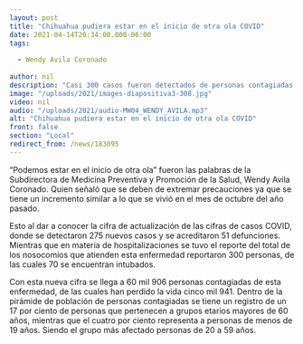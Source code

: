 ```yaml
---
layout: post
title: "Chihuahua pudiera estar en el inicio de otra ola COVID"
date: 2021-04-14T20:34:00.000-06:00
tags:
  
  - Wendy Avila Coronado
  
author: nil
description: "Casi 300 casos fueron detectados de personas contagiadas por coronavirus."
image: "/uploads/2021/images-diapositiva3-308.jpg"
video: nil
audio: "/uploads/2021/audio-MW04_WENDY_AVILA.mp3"
alt: "Chihuahua pudiera estar en el inicio de otra ola COVID"
front: false
section: "Local"
redirect_from: /news/183895
---
```


“Podemos estar en el inicio de otra ola” fueron las palabras de la Subdirectora de Medicina Preventiva y Promoción de la Salud, Wendy Avila Coronado. Quien señaló que se deben de extremar precauciones ya que se tiene un incremento similar a lo que se vivió en el mes de octubre del año pasado.

Esto al dar a conocer la cifra de actualización de las cifras de casos COVID, donde se detectaron 275 nuevos casos y se acreditaron 51 defunciones. Mientras que en materia de hospitalizaciones se tuvo el reporte del total de los nosocomios que atienden esta enfermedad reportaron 300 personas, de las cuales 70 se encuentran intubados.

Con esta nueva cifra se llega a 60 mil 906 personas contagiadas de esta enfermedad, de las cuales han perdido la vida cinco mil 941. Dentro de la pirámide de población de personas contagiadas se tiene un registro de un 17 por ciento de personas que pertenecen a grupos etarios mayores de 60 años, mientras que el cuatro por ciento representa a personas de menos de 19 años. Siendo el grupo más afectado personas de 20 a 59 años.
